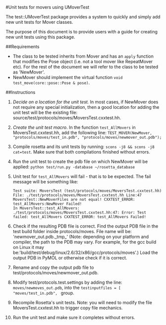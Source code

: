 #Unit tests for movers using UMoverTest

The test::UMoverTest package provides a system to quickly and simply add new unit tests for Mover classes.

The purpose of this document is to provide users with a guide for creating new unit tests using this package.

##Requirements

-   The class to be tested inherits from Mover and has an `apply` function that modifies the Pose object (i.e. not a tool mover like RepeatMover etc). For the rest of the document we will refer to the class to be tested as 'NewMover'.
-   NewMover should implement the virtual function `void test_move(core::pose::Pose & pose)`.

##Instructions
1. *Decide on a location for the unit test.* In most cases, if NewMover does not require any special initialization, then a good location for adding the unit test will be the existing file: source/test/protocols/moves/MoversTest.cxxtest.hh.
2.  *Create the unit test macro*. In the function `test_AllMovers` in MoversTest.cxxtest.hh, add the following line: 
    ```TEST_MOVER(NewMover, "protocols/moves/test_in.pdb", "protocols/moves/newmover_out.pdb");```
3.  Compile rosetta and its unit tests by running: `scons -j8 && scons -j8 cat=test`. Make sure that both compilations finished without errors.
4.  Run the unit test to create the pdb file on which NewMover will be applied: ```python test/run.py -database ~/rosetta_database```
5.  Unit test for `test_AllMovers` will fail - that is to be expected. The fail message will be something like:

    ```
    Test suite: MoversTest (test/protocols/moves/MoversTest.cxxtest.hh) File: ./test/protocols/moves/MoversTest.cxxtest.hh Line:47 MoversTest::NewMoverFiles are not equal! CXXTEST_ERROR: test_AllMovers:NewMover Failed!
    In MoversTest::test_AllMovers: ./test/protocols/moves/MoversTest.cxxtest.hh:47: Error: Test failed: test_AllMovers CXXTEST_ERROR: test_AllMovers Failed!
    ````

6.  Check if the resulting PDB file is correct. Find the output PDB file in the test build folder inside protocols/moves. File name will be: 'newmover\_out.pdb.\_tmp\_' (Note: depending on your platform and compiler, the path to the PDB may vary. For example, for the gcc build on Linux it may be:'build/test/debug/linux/2.6/32/x86/gcc/protocols/moves'.) Load the output PDB in PyMOL or otherwise check if it is correct.
7.  Rename and copy the output pdb file to test/protocols/moves/newmover\_out.pdb.
8.  Modify test/protocols.test.settings by adding the line: `moves/newmoves_out.pdb`, into the `testinputfiles = [ "moves/test_in.pdb", ` group.
9.  Recompile Rosetta's unit tests. Note: you will need to modify the file MoversTest.cxxtest.hh to trigger copy file mechanics.
10.  Run the unit test and make sure it completes without errors.

